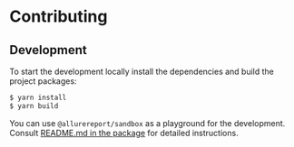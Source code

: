 # Contributing 

## Development

To start the development locally install the dependencies and build the project packages:

```bash
$ yarn install
$ yarn build
```

You can use `@allurereport/sandbox` as a playground for the development. Consult [README.md in the package](./packages/sandbox/README.md) for detailed instructions.
